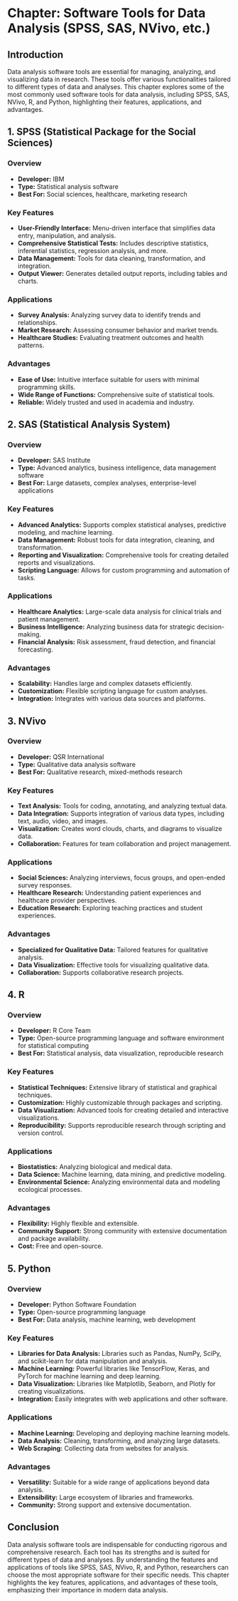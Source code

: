 # Chapter: Software Tools for Data Analysis (SPSS, SAS, NVivo, etc.)

## Introduction
Data analysis software tools are essential for managing, analyzing, and visualizing data in research. These tools offer various functionalities tailored to different types of data and analyses. This chapter explores some of the most commonly used software tools for data analysis, including SPSS, SAS, NVivo, R, and Python, highlighting their features, applications, and advantages.

## 1. SPSS (Statistical Package for the Social Sciences)

### Overview
- **Developer:** IBM
- **Type:** Statistical analysis software
- **Best For:** Social sciences, healthcare, marketing research

### Key Features
- **User-Friendly Interface:** Menu-driven interface that simplifies data entry, manipulation, and analysis.
- **Comprehensive Statistical Tests:** Includes descriptive statistics, inferential statistics, regression analysis, and more.
- **Data Management:** Tools for data cleaning, transformation, and integration.
- **Output Viewer:** Generates detailed output reports, including tables and charts.

### Applications
- **Survey Analysis:** Analyzing survey data to identify trends and relationships.
- **Market Research:** Assessing consumer behavior and market trends.
- **Healthcare Studies:** Evaluating treatment outcomes and health patterns.

### Advantages
- **Ease of Use:** Intuitive interface suitable for users with minimal programming skills.
- **Wide Range of Functions:** Comprehensive suite of statistical tools.
- **Reliable:** Widely trusted and used in academia and industry.

## 2. SAS (Statistical Analysis System)

### Overview
- **Developer:** SAS Institute
- **Type:** Advanced analytics, business intelligence, data management software
- **Best For:** Large datasets, complex analyses, enterprise-level applications

### Key Features
- **Advanced Analytics:** Supports complex statistical analyses, predictive modeling, and machine learning.
- **Data Management:** Robust tools for data integration, cleaning, and transformation.
- **Reporting and Visualization:** Comprehensive tools for creating detailed reports and visualizations.
- **Scripting Language:** Allows for custom programming and automation of tasks.

### Applications
- **Healthcare Analytics:** Large-scale data analysis for clinical trials and patient management.
- **Business Intelligence:** Analyzing business data for strategic decision-making.
- **Financial Analysis:** Risk assessment, fraud detection, and financial forecasting.

### Advantages
- **Scalability:** Handles large and complex datasets efficiently.
- **Customization:** Flexible scripting language for custom analyses.
- **Integration:** Integrates with various data sources and platforms.

## 3. NVivo

### Overview
- **Developer:** QSR International
- **Type:** Qualitative data analysis software
- **Best For:** Qualitative research, mixed-methods research

### Key Features
- **Text Analysis:** Tools for coding, annotating, and analyzing textual data.
- **Data Integration:** Supports integration of various data types, including text, audio, video, and images.
- **Visualization:** Creates word clouds, charts, and diagrams to visualize data.
- **Collaboration:** Features for team collaboration and project management.

### Applications
- **Social Sciences:** Analyzing interviews, focus groups, and open-ended survey responses.
- **Healthcare Research:** Understanding patient experiences and healthcare provider perspectives.
- **Education Research:** Exploring teaching practices and student experiences.

### Advantages
- **Specialized for Qualitative Data:** Tailored features for qualitative analysis.
- **Data Visualization:** Effective tools for visualizing qualitative data.
- **Collaboration:** Supports collaborative research projects.

## 4. R

### Overview
- **Developer:** R Core Team
- **Type:** Open-source programming language and software environment for statistical computing
- **Best For:** Statistical analysis, data visualization, reproducible research

### Key Features
- **Statistical Techniques:** Extensive library of statistical and graphical techniques.
- **Customization:** Highly customizable through packages and scripting.
- **Data Visualization:** Advanced tools for creating detailed and interactive visualizations.
- **Reproducibility:** Supports reproducible research through scripting and version control.

### Applications
- **Biostatistics:** Analyzing biological and medical data.
- **Data Science:** Machine learning, data mining, and predictive modeling.
- **Environmental Science:** Analyzing environmental data and modeling ecological processes.

### Advantages
- **Flexibility:** Highly flexible and extensible.
- **Community Support:** Strong community with extensive documentation and package availability.
- **Cost:** Free and open-source.

## 5. Python

### Overview
- **Developer:** Python Software Foundation
- **Type:** Open-source programming language
- **Best For:** Data analysis, machine learning, web development

### Key Features
- **Libraries for Data Analysis:** Libraries such as Pandas, NumPy, SciPy, and scikit-learn for data manipulation and analysis.
- **Machine Learning:** Powerful libraries like TensorFlow, Keras, and PyTorch for machine learning and deep learning.
- **Data Visualization:** Libraries like Matplotlib, Seaborn, and Plotly for creating visualizations.
- **Integration:** Easily integrates with web applications and other software.

### Applications
- **Machine Learning:** Developing and deploying machine learning models.
- **Data Analysis:** Cleaning, transforming, and analyzing large datasets.
- **Web Scraping:** Collecting data from websites for analysis.

### Advantages
- **Versatility:** Suitable for a wide range of applications beyond data analysis.
- **Extensibility:** Large ecosystem of libraries and frameworks.
- **Community:** Strong support and extensive documentation.

## Conclusion
Data analysis software tools are indispensable for conducting rigorous and comprehensive research. Each tool has its strengths and is suited for different types of data and analyses. By understanding the features and applications of tools like SPSS, SAS, NVivo, R, and Python, researchers can choose the most appropriate software for their specific needs. This chapter highlights the key features, applications, and advantages of these tools, emphasizing their importance in modern data analysis.

